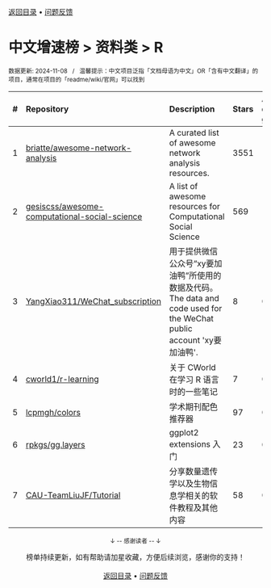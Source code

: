 <a href="https://gitee.com/GrowingGit/GitHub-Chinese-Top-Charts#github中文排行榜">返回目录</a> • <a href="/content/docs/feedback.md">问题反馈</a>

# 中文增速榜 > 资料类 > R
<sub>数据更新: 2024-11-08&nbsp;&nbsp;&nbsp;/&nbsp;&nbsp;&nbsp;温馨提示：中文项目泛指「文档母语为中文」OR「含有中文翻译」的项目，通常在项目的「readme/wiki/官网」可以找到</sub>

|#|Repository|Description|Stars|Average daily growth|Updated|
|:-|:-|:-|:-|:-|:-|
|1|[briatte/awesome-network-analysis](https://github.com/briatte/awesome-network-analysis)|A curated list of awesome network analysis resources.|3551|1|2024-11-06|
|2|[gesiscss/awesome-computational-social-science](https://github.com/gesiscss/awesome-computational-social-science)|A list of awesome resources for Computational Social Science|569|1|2024-11-01|
|3|[YangXiao311/WeChat_subscription](https://github.com/YangXiao311/WeChat_subscription)|用于提供微信公众号“xy要加油鸭”所使用的数据及代码。The data and code used for the WeChat public account 'xy要加油鸭'.|8|0|2024-10-18|
|4|[cworld1/r-learning](https://github.com/cworld1/r-learning)|关于 CWorld 在学习 R 语言时的一些笔记|7|0|2024-10-23|
|5|[lcpmgh/colors](https://github.com/lcpmgh/colors)|学术期刊配色推荐器|97|0|2024-11-05|
|6|[rpkgs/gg.layers](https://github.com/rpkgs/gg.layers)|ggplot2 extensions 入门|23|0|2024-09-04|
|7|[CAU-TeamLiuJF/Tutorial](https://github.com/CAU-TeamLiuJF/Tutorial)|分享数量遗传学以及生物信息学相关的软件教程及其他内容|58|0|2024-06-23|

<div align="center">
    <p><sub>↓ -- 感谢读者 -- ↓</sub></p>
    榜单持续更新，如有帮助请加星收藏，方便后续浏览，感谢你的支持！
</div>

<br/>

<div align="center"><a href="https://gitee.com/GrowingGit/GitHub-Chinese-Top-Charts#github中文排行榜">返回目录</a> • <a href="/content/docs/feedback.md">问题反馈</a></div>
